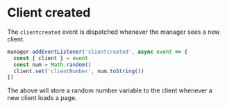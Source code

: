 # Client created

The `clientcreated` event is dispatched whenever the manager sees a new client.

```js
manager.addEventListener('clientcreated', async event => {
  const { client } = event
  const num = Math.random()
  client.set('clientNumber', num.toString())
})
```

The above will store a random number variable to the client whenever a new client loads a page.
